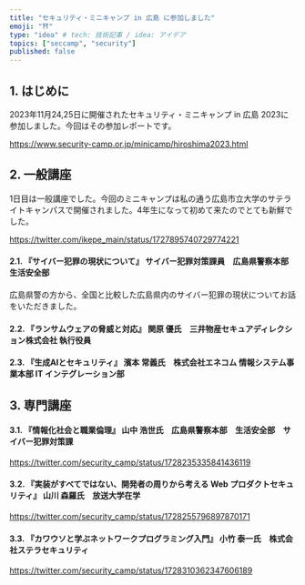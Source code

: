 ```yaml
---
title: "セキュリティ・ミニキャンプ in 広島 に参加しました"
emoji: "⛩️"
type: "idea" # tech: 技術記事 / idea: アイデア
topics: ["seccamp", "security"]
published: false
---
```



## 1. はじめに
2023年11月24,25日に開催されたセキュリティ・ミニキャンプ in 広島 2023に参加しました。今回はその参加レポートです。

https://www.security-camp.or.jp/minicamp/hiroshima2023.html

## 2. 一般講座
1日目は一般講座でした。今回のミニキャンプは私の通う広島市立大学のサテライトキャンパスで開催されました。4年生になって初めて来たのでとても新鮮でした。

https://twitter.com/ikepe_main/status/1727895740729774221

#### 2.1. 『サイバー犯罪の現状について』 サイバー犯罪対策課員　広島県警察本部 生活安全部
広島県警の方から、全国と比較した広島県内のサイバー犯罪の現状についてお話をいただきました。


#### 2.2. 『ランサムウェアの脅威と対応』 関原 優氏　三井物産セキュアディレクション株式会社 執行役員

#### 2.3. 『生成AIとセキュリティ』 濱本 常義氏　株式会社エネコム 情報システム事業本部 IT インテグレーション部

## 3. 専門講座

#### 3.1. 『情報化社会と職業倫理』 山中 浩世氏　広島県警察本部　生活安全部　サイバー犯罪対策課

https://twitter.com/security_camp/status/1728235335841436119


#### 3.2. 『実装がすべてではない、開発者の周りから考える Web プロダクトセキュリティ』 山川 森羅氏　放送大学在学

https://twitter.com/security_camp/status/1728255796897870171

#### 3.3. 『カワウソと学ぶネットワークプログラミング入門』 小竹 泰一氏　株式会社ステラセキュリティ

https://twitter.com/security_camp/status/1728310362347606189

